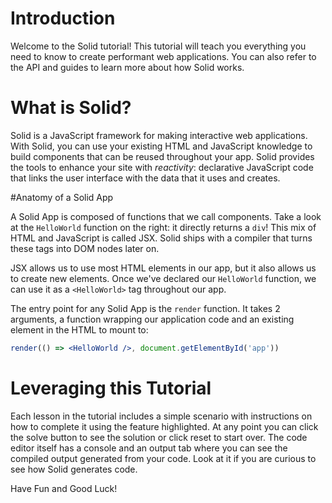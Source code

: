 # Introduction

Welcome to the Solid tutorial! This tutorial will teach you everything you need to know to create performant web applications. You can also refer to the API and guides to learn more about how Solid works.

# What is Solid?
Solid is a JavaScript framework for making interactive web applications.
With Solid, you can use your existing HTML and JavaScript knowledge to build components that can be reused throughout your app.
Solid provides the tools to enhance your site with _reactivity_: declarative JavaScript code that links the user interface with the data that it uses and creates.

#Anatomy of a Solid App

A Solid App is composed of functions that we call components. Take a look at the `HelloWorld` function on the right: it directly returns a `div`! This mix of HTML and JavaScript is called JSX. Solid ships with a compiler that turns these tags into DOM nodes later on.

JSX allows us to use most HTML elements in our app, but it also allows us to create new elements. Once we've declared our `HelloWorld` function, we can use it as a `<HelloWorld>` tag throughout our app. 

The entry point for any Solid App is the `render` function.  It takes 2 arguments, a function wrapping our application code and an existing element in the HTML to mount to:
```jsx
render(() => <HelloWorld />, document.getElementById('app'))
```
# Leveraging this Tutorial

Each lesson in the tutorial includes a simple scenario with instructions on how to complete it using the feature highlighted. At any point you can click the solve button to see the solution or click reset to start over. The code editor itself has a console and an output tab where you can see the compiled output generated from your code. Look at it if you are curious to see how Solid generates code.

Have Fun and Good Luck!
